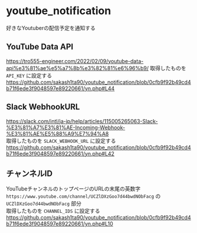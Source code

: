 # youtube_notification
好きなYoutuberの配信予定を通知する

## YouTube Data API
https://tro555-engineer.com/2022/02/09/youtube-data-api%e3%81%ae%e5%a7%8b%e3%82%81%e6%96%b9/
取得したものを `API_KEY` に設定する  
https://github.com/sakash1ta90/youtube_notification/blob/0cfb9f92b49cd4b71f6ede3f9048597e89220661/yn.php#L44

## Slack WebhookURL
https://slack.com/intl/ja-jp/help/articles/115005265063-Slack-%E3%81%A7%E3%81%AE-Incoming-Webhook-%E3%81%AE%E5%88%A9%E7%94%A8  
取得したものを `SLACK_WEBHOOK_URL` に設定する  
https://github.com/sakash1ta90/youtube_notification/blob/0cfb9f92b49cd4b71f6ede3f9048597e89220661/yn.php#L42

## チャンネルID
YouTubeチャンネルのトップページのURLの末尾の英数字  
`https://www.youtube.com/channel/UCZlDXzGoo7d44bwdNObFacg` の `UCZlDXzGoo7d44bwdNObFacg` 部分  
取得したものを `CHANNEL_IDS` に設定する  
https://github.com/sakash1ta90/youtube_notification/blob/0cfb9f92b49cd4b71f6ede3f9048597e89220661/yn.php#L10

